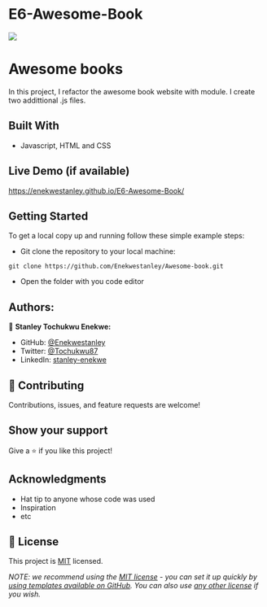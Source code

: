 # E6-Awesome-Book
![](https://img.shields.io/badge/Microverse-blueviolet)

# Awesome books

In this project, I refactor the awesome book website with module. I create two addittional .js files.

## Built With

- Javascript, HTML and CSS

## Live Demo (if available)

https://enekwestanley.github.io/E6-Awesome-Book/

## Getting Started

To get a local copy up and running follow these simple example steps:
- Git clone the repository to your local machine:
```
git clone https://github.com/Enekwestanley/Awesome-book.git
```
- Open the folder with you code editor

## Authors:

👤 **Stanley Tochukwu Enekwe:**
- GitHub: [@Enekwestanley](https://github.com/Enekwestanley)
- Twitter: [@Tochukwu87](https://twitter.com/tochukwu87)
- LinkedIn: [stanley-enekwe](https://www.linkedin.com/in/stanley-enekwe-285104230/)


## 🤝 Contributing

Contributions, issues, and feature requests are welcome!

## Show your support

Give a ⭐️ if you like this project!

## Acknowledgments

- Hat tip to anyone whose code was used
- Inspiration
- etc

## 📝 License

This project is [MIT](./MIT.md) licensed.

_NOTE: we recommend using the [MIT license](https://choosealicense.com/licenses/mit/) - you can set it up quickly by [using templates available on GitHub](https://docs.github.com/en/communities/setting-up-your-project-for-healthy-contributions/adding-a-license-to-a-repository). You can also use [any other license](https://choosealicense.com/licenses/) if you wish._

